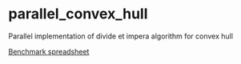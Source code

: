 # parallel_convex_hull
Parallel implementation of divide et impera algorithm for convex hull

[Benchmark spreadsheet](https://docs.google.com/spreadsheets/d/1AfCg2CoH7EQCHtPAphq1yIljPKH1MVXR2ypcxep76lI/edit?usp=sharing)

